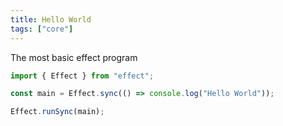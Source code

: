 ```yaml
---
title: Hello World
tags: ["core"]
---
```


The most basic effect program

```ts
import { Effect } from "effect";

const main = Effect.sync(() => console.log("Hello World"));

Effect.runSync(main);
```
